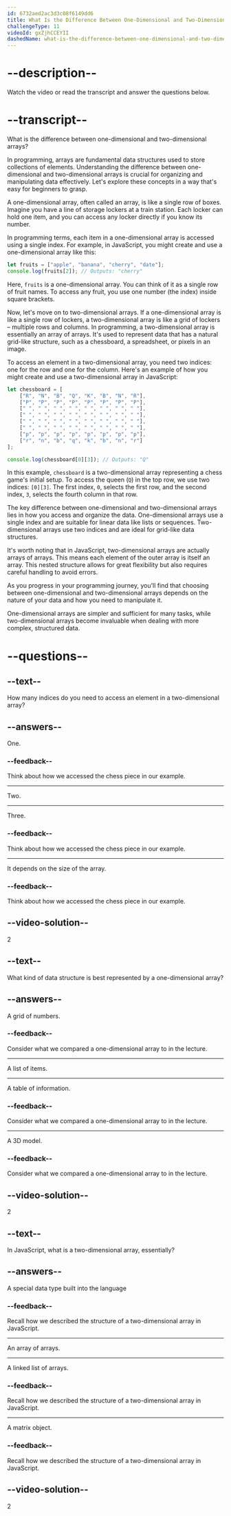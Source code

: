 ```yaml
---
id: 6732aed2ac3d3c08f6149dd6
title: What Is the Difference Between One-Dimensional and Two-Dimensional Arrays?
challengeType: 11
videoId: gxZjhCCEYII
dashedName: what-is-the-difference-between-one-dimensional-and-two-dimensional-arrays
---
```


# --description--

Watch the video or read the transcript and answer the questions below.

# --transcript--

What is the difference between one-dimensional and two-dimensional arrays?

In programming, arrays are fundamental data structures used to store collections of elements. Understanding the difference between one-dimensional and two-dimensional arrays is crucial for organizing and manipulating data effectively. Let's explore these concepts in a way that's easy for beginners to grasp.

A one-dimensional array, often called an array, is like a single row of boxes. Imagine you have a line of storage lockers at a train station. Each locker can hold one item, and you can access any locker directly if you know its number.

In programming terms, each item in a one-dimensional array is accessed using a single index. For example, in JavaScript, you might create and use a one-dimensional array like this:

```js
let fruits = ["apple", "banana", "cherry", "date"];
console.log(fruits[2]); // Outputs: "cherry"
```

Here, `fruits` is a one-dimensional array. You can think of it as a single row of fruit names. To access any fruit, you use one number (the index) inside square brackets.

Now, let's move on to two-dimensional arrays. If a one-dimensional array is like a single row of lockers, a two-dimensional array is like a grid of lockers – multiple rows and columns. In programming, a two-dimensional array is essentially an array of arrays. It's used to represent data that has a natural grid-like structure, such as a chessboard, a spreadsheet, or pixels in an image.

To access an element in a two-dimensional array, you need two indices: one for the row and one for the column. Here's an example of how you might create and use a two-dimensional array in JavaScript:

```js
let chessboard = [
    ["R", "N", "B", "Q", "K", "B", "N", "R"],
    ["P", "P", "P", "P", "P", "P", "P", "P"],
    [" ", " ", " ", " ", " ", " ", " ", " "],
    [" ", " ", " ", " ", " ", " ", " ", " "],
    [" ", " ", " ", " ", " ", " ", " ", " "],
    [" ", " ", " ", " ", " ", " ", " ", " "],
    ["p", "p", "p", "p", "p", "p", "p", "p"],
    ["r", "n", "b", "q", "k", "b", "n", "r"]
];

console.log(chessboard[0][3]); // Outputs: "Q"
```

In this example, `chessboard` is a two-dimensional array representing a chess game's initial setup. To access the queen (`Q`) in the top row, we use two indices: `[0][3]`. The first index, `0`, selects the first row, and the second index, `3`, selects the fourth column in that row.

The key difference between one-dimensional and two-dimensional arrays lies in how you access and organize the data. One-dimensional arrays use a single index and are suitable for linear data like lists or sequences. Two-dimensional arrays use two indices and are ideal for grid-like data structures.

It's worth noting that in JavaScript, two-dimensional arrays are actually arrays of arrays. This means each element of the outer array is itself an array. This nested structure allows for great flexibility but also requires careful handling to avoid errors.

As you progress in your programming journey, you'll find that choosing between one-dimensional and two-dimensional arrays depends on the nature of your data and how you need to manipulate it.

One-dimensional arrays are simpler and sufficient for many tasks, while two-dimensional arrays become invaluable when dealing with more complex, structured data.

# --questions--

## --text--

How many indices do you need to access an element in a two-dimensional array?

## --answers--

One.

### --feedback--

Think about how we accessed the chess piece in our example.

---

Two.

---

Three.

### --feedback--

Think about how we accessed the chess piece in our example.

---

It depends on the size of the array.

### --feedback--

Think about how we accessed the chess piece in our example.

## --video-solution--

2

## --text--

What kind of data structure is best represented by a one-dimensional array?

## --answers--

A grid of numbers.

### --feedback--

Consider what we compared a one-dimensional array to in the lecture.

---

A list of items.

---

A table of information.

### --feedback--

Consider what we compared a one-dimensional array to in the lecture.

---

A 3D model.

### --feedback--

Consider what we compared a one-dimensional array to in the lecture.

## --video-solution--

2

## --text--

In JavaScript, what is a two-dimensional array, essentially?

## --answers--

A special data type built into the language

### --feedback--

Recall how we described the structure of a two-dimensional array in JavaScript.

---

An array of arrays.

---

A linked list of arrays.

### --feedback--

Recall how we described the structure of a two-dimensional array in JavaScript.

---

A matrix object.

### --feedback--

Recall how we described the structure of a two-dimensional array in JavaScript.

## --video-solution--

2
